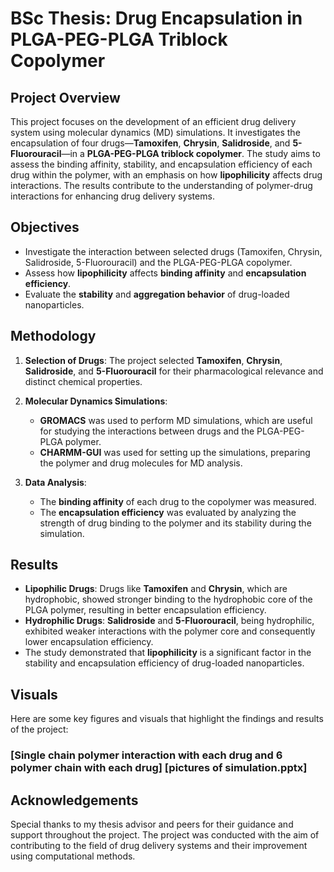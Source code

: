 # BSc Thesis: Drug Encapsulation in PLGA-PEG-PLGA Triblock Copolymer

## Project Overview
This project focuses on the development of an efficient drug delivery system using molecular dynamics (MD) simulations. It investigates the encapsulation of four drugs—**Tamoxifen**, **Chrysin**, **Salidroside**, and **5-Fluorouracil**—in a **PLGA-PEG-PLGA triblock copolymer**. The study aims to assess the binding affinity, stability, and encapsulation efficiency of each drug within the polymer, with an emphasis on how **lipophilicity** affects drug interactions. The results contribute to the understanding of polymer-drug interactions for enhancing drug delivery systems.

## Objectives
- Investigate the interaction between selected drugs (Tamoxifen, Chrysin, Salidroside, 5-Fluorouracil) and the PLGA-PEG-PLGA copolymer.
- Assess how **lipophilicity** affects **binding affinity** and **encapsulation efficiency**.
- Evaluate the **stability** and **aggregation behavior** of drug-loaded nanoparticles.

## Methodology
1. **Selection of Drugs**: The project selected **Tamoxifen**, **Chrysin**, **Salidroside**, and **5-Fluorouracil** for their pharmacological relevance and distinct chemical properties.
   
2. **Molecular Dynamics Simulations**:
    - **GROMACS** was used to perform MD simulations, which are useful for studying the interactions between drugs and the PLGA-PEG-PLGA polymer.
    - **CHARMM-GUI** was used for setting up the simulations, preparing the polymer and drug molecules for MD analysis.

3. **Data Analysis**:
    - The **binding affinity** of each drug to the copolymer was measured.
    - The **encapsulation efficiency** was evaluated by analyzing the strength of drug binding to the polymer and its stability during the simulation.

## Results
- **Lipophilic Drugs**: Drugs like **Tamoxifen** and **Chrysin**, which are hydrophobic, showed stronger binding to the hydrophobic core of the PLGA polymer, resulting in better encapsulation efficiency.
- **Hydrophilic Drugs**: **Salidroside** and **5-Fluorouracil**, being hydrophilic, exhibited weaker interactions with the polymer core and consequently lower encapsulation efficiency.
- The study demonstrated that **lipophilicity** is a significant factor in the stability and encapsulation efficiency of drug-loaded nanoparticles.

## Visuals
Here are some key figures and visuals that highlight the findings and results of the project:

### [Single chain polymer interaction with each drug and 6 polymer chain with each drug] [pictures of simulation.pptx]

## Acknowledgements
Special thanks to my thesis advisor and peers for their guidance and support throughout the project. The project was conducted with the aim of contributing to the field of drug delivery systems and their improvement using computational methods.

